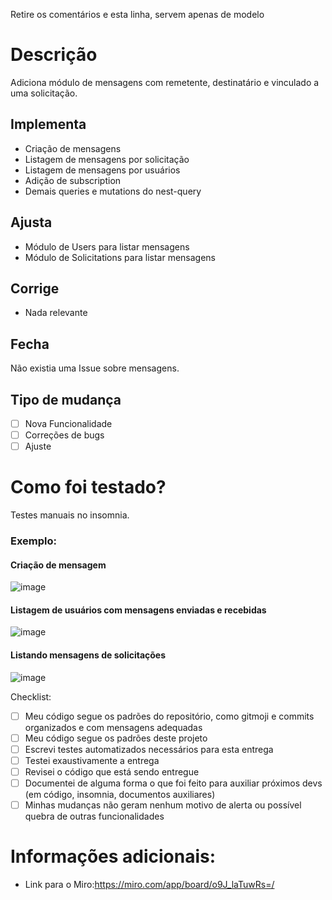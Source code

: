 Retire os comentários e esta linha, servem apenas de modelo

# Descrição
Adiciona módulo de mensagens com remetente, destinatário e vinculado a uma solicitação.

## Implementa
- Criação de mensagens
- Listagem de mensagens por solicitação
- Listagem de mensagens por usuários
- Adição de subscription
- Demais queries e mutations do nest-query

## Ajusta
- Módulo de Users para listar mensagens
- Módulo de Solicitations para listar mensagens

## Corrige
- Nada relevante

## Fecha
Não existia uma Issue sobre mensagens.

## Tipo de mudança
- [ ] Nova Funcionalidade
- [ ] Correções de bugs
- [ ] Ajuste

# Como foi testado?
Testes manuais no insomnia.

### Exemplo:
#### Criação de mensagem
![image](/uploads/ac1555613c825bc53a30527392427c72/image.png)

#### Listagem de usuários com mensagens enviadas e recebidas
![image](/uploads/f8ea55b3ed3afb23514277605e241455/image.png)

#### Listando mensagens de solicitações
![image](/uploads/d6eda730e9a38cf1e31486ec7f9535be/image.png)


Checklist:
- [ ] Meu código segue os padrões do repositório, como gitmoji e commits organizados e com mensagens adequadas
- [ ] Meu código segue os padrões deste projeto
- [ ] Escrevi testes automatizados necessários para esta entrega
- [ ] Testei exaustivamente a entrega
- [ ] Revisei o código que está sendo entregue
- [ ] Documentei de alguma forma o que foi feito para auxiliar próximos devs (em código, insomnia, documentos auxiliares)
- [ ] Minhas mudanças não geram nenhum motivo de alerta ou possível quebra de outras funcionalidades

# Informações adicionais:
- Link para o Miro:https://miro.com/app/board/o9J_laTuwRs=/

